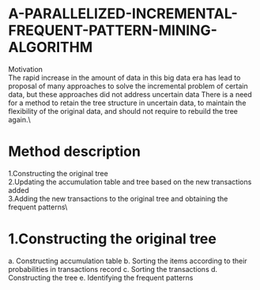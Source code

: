 # A-PARALLELIZED-INCREMENTAL-FREQUENT-PATTERN-MINING-ALGORITHM
Motivation\
The rapid increase in the amount of data in this big data era has lead to proposal of many approaches to solve the incremental problem of certain data, but these approaches did not address uncertain data
There is a need for a method to retain the tree structure in uncertain data, to maintain the flexibility of the original data, and should not require to rebuild the tree again.\
# Method description
1.Constructing the original tree\
2.Updating the accumulation table and tree based on the new transactions added\
3.Adding the new transactions to the original tree and obtaining the frequent patterns\

# 1.Constructing the original tree
a. Constructing accumulation table
b. Sorting the items according to their probabilities in transactions record
c. Sorting the transactions
d. Constructing the tree
e. Identifying the frequent patterns
